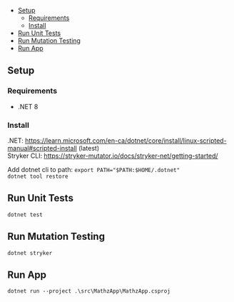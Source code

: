 - [Setup](#setup)
  - [Requirements](#requirements)
  - [Install](#install)
- [Run Unit Tests](#run-unit-tests)
- [Run Mutation Testing](#run-mutation-testing)
- [Run App](#run-app)

## Setup

### Requirements

- .NET 8

### Install

.NET: https://learn.microsoft.com/en-ca/dotnet/core/install/linux-scripted-manual#scripted-install (latest) \
Stryker CLI: https://stryker-mutator.io/docs/stryker-net/getting-started/

Add dotnet cli to path: `export PATH="$PATH:$HOME/.dotnet"` \
`dotnet tool restore`

## Run Unit Tests

`dotnet test`

## Run Mutation Testing

`dotnet stryker`

## Run App

`dotnet run --project .\src\MathzApp\MathzApp.csproj`
